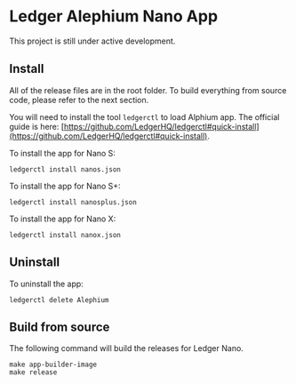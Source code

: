 # Ledger Alephium Nano App

This project is still under active development.

## Install

All of the release files are in the root folder. To build everything from source code, please refer to the next section.

You will need to install the tool `ledgerctl` to load Alphium app. The official guide is here: [https://github.com/LedgerHQ/ledgerctl#quick-install](https://github.com/LedgerHQ/ledgerctl#quick-install).

To install the app for Nano S:

```
ledgerctl install nanos.json
```

To install the app for Nano S+:

```
ledgerctl install nanosplus.json
```

To install the app for Nano X:

```
ledgerctl install nanox.json
```

## Uninstall

To uninstall the app:
```
ledgerctl delete Alephium
```

## Build from source

The following command will build the releases for Ledger Nano.

```shell
make app-builder-image
make release
```
